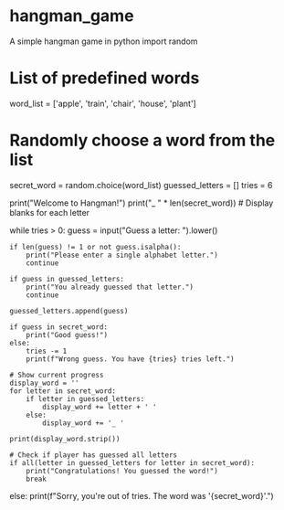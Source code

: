 # hangman_game
A simple hangman game in python 
import random

# List of predefined words
word_list = ['apple', 'train', 'chair', 'house', 'plant']

# Randomly choose a word from the list
secret_word = random.choice(word_list)
guessed_letters = []
tries = 6

print("Welcome to Hangman!")
print("_ " * len(secret_word))  # Display blanks for each letter

while tries > 0:
    guess = input("Guess a letter: ").lower()

    if len(guess) != 1 or not guess.isalpha():
        print("Please enter a single alphabet letter.")
        continue

    if guess in guessed_letters:
        print("You already guessed that letter.")
        continue

    guessed_letters.append(guess)

    if guess in secret_word:
        print("Good guess!")
    else:
        tries -= 1
        print(f"Wrong guess. You have {tries} tries left.")

    # Show current progress
    display_word = ''
    for letter in secret_word:
        if letter in guessed_letters:
            display_word += letter + ' '
        else:
            display_word += '_ '

    print(display_word.strip())

    # Check if player has guessed all letters
    if all(letter in guessed_letters for letter in secret_word):
        print("Congratulations! You guessed the word!")
        break
else:
    print(f"Sorry, you're out of tries. The word was '{secret_word}'.")

